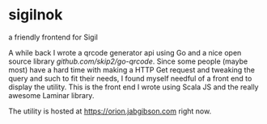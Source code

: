 # sigilnok
a friendly frontend for Sigil

A while back I wrote a qrcode generator api using Go and a nice open source library *github.com/skip2/go-qrcode*.
Since some people (maybe most) have a hard time with making a HTTP Get request and tweaking the query and such to
fit their needs, I found myself needful of a front end to display the utility. This is the front end I wrote using
Scala JS and the really awesome Laminar library.

The utility is hosted at https://orion.jabgibson.com right now.
